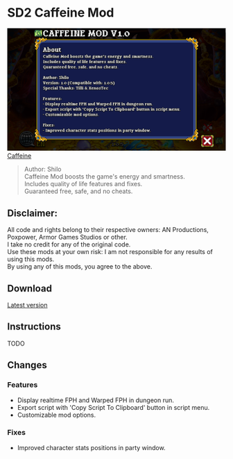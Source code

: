 # SD2 Caffeine Mod
[![Caffeine](README/about.png)](releases)  
[Caffeine](releases)  
> Author: Shilo  
Caffeine Mod boosts the game's energy and smartness.  
Includes quality of life features and fixes.  
Guaranteed free, safe, and no cheats.  

## Disclaimer:
All code and rights belong to their respective owners: AN Productions, Poxpower, Armor Games Studios or other.  
I take no credit for any of the original code.  
Use these mods at your own risk: I am not responsible for any results of using this mods.  
By using any of this mods, you agree to the above.

## Download
[Latest version](releases)

## Instructions
TODO

## Changes

### Features
- Display realtime FPH and Warped FPH in dungeon run.
- Export script with 'Copy Script To Clipboard' button in script menu.
- Customizable mod options.

### Fixes
- Improved character stats positions in party window.